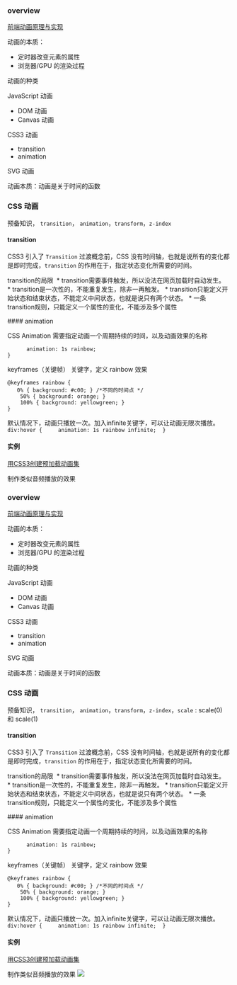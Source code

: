 ### overview

[前端动画原理与实现](http://matrix.h5jun.com/slide/show?id=117#/)

动画的本质：

* 定时器改变元素的属性
* 浏览器/GPU 的渲染过程

动画的种类

JavaScript 动画

* DOM 动画
* Canvas 动画

CSS3 动画

* transition
* animation

SVG 动画

动画本质：动画是关于时间的函数

### CSS 动画

预备知识， `transition`， `animation`，`transform`，`z-index`

#### transition

CSS3 引入了 `Transition` 过渡概念前，CSS 没有时间轴，也就是说所有的变化都是即时完成，`transition` 的作用在于，指定状态变化所需要的时间。

transition的局限 
* transition需要事件触发，所以没法在网页加载时自动发生。
* transition是一次性的，不能重复发生，除非一再触发。
* transition只能定义开始状态和结束状态，不能定义中间状态，也就是说只有两个状态。
* 一条transition规则，只能定义一个属性的变化，不能涉及多个属性


#### animation

CSS Animation 需要指定动画一个周期持续的时间，以及动画效果的名称

``` div:hover {
      animation: 1s rainbow;
}
```

keyframes（关键帧） 关键字，定义 rainbow 效果

```
@keyframes rainbow {
   0% { background: #c00; } /*不同的时间点 */
	50% { background: orange; }
	100% { background: yellowgreen; }
}
```

默认情况下，动画只播放一次。加入infinite关键字，可以让动画无限次播放。
 ```
  div:hover {
    animation: 1s rainbow infinite;
 }
 ```


#### 实例

[用CSS3创建预加载动画集](http://www.ui.cn/detail/47599.html)

 制作类似音频播放的效果
### overview

[前端动画原理与实现](http://matrix.h5jun.com/slide/show?id=117#/)

动画的本质：

* 定时器改变元素的属性
* 浏览器/GPU 的渲染过程

动画的种类

JavaScript 动画

* DOM 动画
* Canvas 动画

CSS3 动画

* transition
* animation

SVG 动画

动画本质：动画是关于时间的函数

### CSS 动画

预备知识， `transition`， `animation`，`transform`，`z-index`，`scale` : scale(0) 和 scale(1)



#### transition

CSS3 引入了 `Transition` 过渡概念前，CSS 没有时间轴，也就是说所有的变化都是即时完成，`transition` 的作用在于，指定状态变化所需要的时间。

transition的局限 
* transition需要事件触发，所以没法在网页加载时自动发生。
* transition是一次性的，不能重复发生，除非一再触发。
* transition只能定义开始状态和结束状态，不能定义中间状态，也就是说只有两个状态。
* 一条transition规则，只能定义一个属性的变化，不能涉及多个属性


#### animation

CSS Animation 需要指定动画一个周期持续的时间，以及动画效果的名称

``` div:hover {
      animation: 1s rainbow;
}
```

keyframes（关键帧） 关键字，定义 rainbow 效果

```
@keyframes rainbow {
   0% { background: #c00; } /*不同的时间点 */
	50% { background: orange; }
	100% { background: yellowgreen; }
}
```

默认情况下，动画只播放一次。加入infinite关键字，可以让动画无限次播放。
 ```
  div:hover {
    animation: 1s rainbow infinite;
 }
 ```


#### 实例

[用CSS3创建预加载动画集](http://www.ui.cn/detail/47599.html)

 制作类似音频播放的效果
![](http://swordshadow.qiniudn.com/2016-05-19-14636601750200.gif)
 


 

